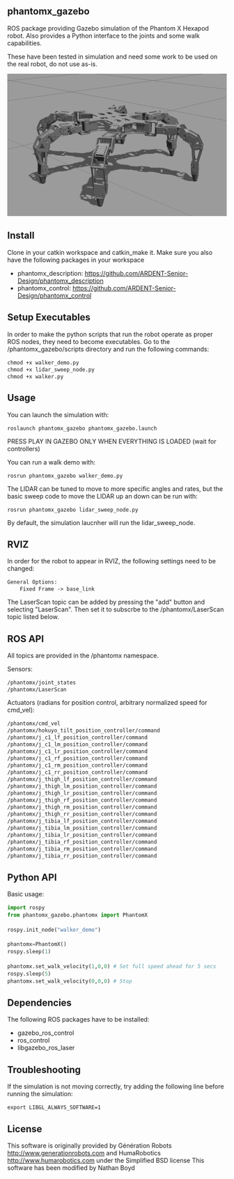 ## phantomx_gazebo

ROS package providing Gazebo simulation of the Phantom X Hexapod robot.
Also provides a Python interface to the joints and some walk capabilities.

These have been tested in simulation and need some work to be used on the real robot, do not use as-is.

![Phantom X model in Gazebo](/phantomx.png?raw=true "Phantom X model in Gazebo")

## Install

Clone in your catkin workspace and catkin_make it.
Make sure you also have the following packages in your workspace
* phantomx_description: https://github.com/ARDENT-Senior-Design/phantomx_description
* phantomx_control: https://github.com/ARDENT-Senior-Design/phantomx_control
## Setup Executables 

In order to make the python scripts that run the robot operate as proper ROS nodes, they need to become executables. Go to the /phantomx_gazebo/scripts directory and run the following commands:

    chmod +x walker_demo.py
    chmod +x lidar_sweep_node.py
    chmod +x walker.py
    
## Usage

You can launch the simulation with:

    roslaunch phantomx_gazebo phantomx_gazebo.launch
    
PRESS PLAY IN GAZEBO ONLY WHEN EVERYTHING IS LOADED (wait for controllers)

You can run a walk demo with:

    rosrun phantomx_gazebo walker_demo.py
    
The LIDAR can be tuned to move to more specific angles and rates, but the basic sweep code to move the LIDAR up an down can be run with:
    
    rosrun phantomx_gazebo lidar_sweep_node.py
    
By default, the simulation laucnher will run the lidar_sweep_node.

## RVIZ

In order for the robot to appear in RVIZ, the following settings need to be changed:

    General Options:
        Fixed Frame -> base_link

The LaserScan topic can be added by pressing the "add" button and selecting "LaserScan". Then set it to subscrbe to the /phantomx/LaserScan topic listed below.

## ROS API

All topics are provided in the /phantomx namespace.

Sensors:

    /phantomx/joint_states
    /phantomx/LaserScan

Actuators (radians for position control, arbitrary normalized speed for cmd_vel):

    /phantomx/cmd_vel
    /phantomx/hokuyo_tilt_position_controller/command
    /phantomx/j_c1_lf_position_controller/command
    /phantomx/j_c1_lm_position_controller/command
    /phantomx/j_c1_lr_position_controller/command
    /phantomx/j_c1_rf_position_controller/command
    /phantomx/j_c1_rm_position_controller/command
    /phantomx/j_c1_rr_position_controller/command
    /phantomx/j_thigh_lf_position_controller/command
    /phantomx/j_thigh_lm_position_controller/command
    /phantomx/j_thigh_lr_position_controller/command
    /phantomx/j_thigh_rf_position_controller/command
    /phantomx/j_thigh_rm_position_controller/command
    /phantomx/j_thigh_rr_position_controller/command
    /phantomx/j_tibia_lf_position_controller/command
    /phantomx/j_tibia_lm_position_controller/command
    /phantomx/j_tibia_lr_position_controller/command
    /phantomx/j_tibia_rf_position_controller/command
    /phantomx/j_tibia_rm_position_controller/command
    /phantomx/j_tibia_rr_position_controller/command


## Python API

Basic usage:
```python
import rospy
from phantomx_gazebo.phantomx import PhantomX

rospy.init_node("walker_demo")

phantomx=PhantomX()
rospy.sleep(1)

phantomx.set_walk_velocity(1,0,0) # Set full speed ahead for 5 secs
rospy.sleep(5)
phantomx.set_walk_velocity(0,0,0) # Stop
```
## Dependencies

The following ROS packages have to be installed:
* gazebo_ros_control
* ros_control
* libgazebo_ros_laser 

## Troubleshooting
If the simulation is not moving correctly, try adding the following line before running the simulation:

    export LIBGL_ALWAYS_SOFTWARE=1

## License

This software is originally provided by Génération Robots http://www.generationrobots.com and HumaRobotics http://www.humarobotics.com under the Simplified BSD license
This software has been modified by Nathan Boyd
